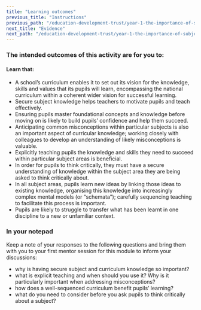 ```yaml
---
title: "Learning outcomes"
previous_title: "Instructions"
previous_path: "/education-development-trust/year-1-the-importance-of-subject-and-curriculum-knowledge/spring-week-1-ect-instructions"
next_title: "Evidence"
next_path: "/education-development-trust/year-1-the-importance-of-subject-and-curriculum-knowledge/spring-week-1-ect-evidence"
---
```


### The intended outcomes of this activity are for you to:

#### Learn that:

- A school’s curriculum enables it to set out its vision for the knowledge, skills and values that its pupils will learn, encompassing the national curriculum within a coherent wider vision for successful learning.
- Secure subject knowledge helps teachers to motivate pupils and teach effectively.
- Ensuring pupils master foundational concepts and knowledge before moving on is likely to build pupils’ confidence and help them succeed.
- Anticipating common misconceptions within particular subjects is also an important aspect of curricular knowledge; working closely with colleagues to develop an understanding of likely misconceptions is valuable.
- Explicitly teaching pupils the knowledge and skills they need to succeed within particular subject areas is beneficial.
- In order for pupils to think critically, they must have a secure understanding of knowledge within the subject area they are being asked to think critically about.
- In all subject areas, pupils learn new ideas by linking those ideas to existing knowledge, organising this knowledge into increasingly complex mental models (or “schemata”); carefully sequencing teaching to facilitate this process is important.
- Pupils are likely to struggle to transfer what has been learnt in one discipline to a new or unfamiliar context.

### In your notepad

Keep a note of your responses to the following questions and bring them with you
to your first mentor session for this module to inform your discussions:

- why is having secure subject and curriculum knowledge so important?
- what is explicit teaching and when should you use it? Why is it particularly
  important when addressing misconceptions?
- how does a well-sequenced curriculum benefit pupils’ learning?
- what do you need to consider before you ask pupils to think critically about
  a subject?
